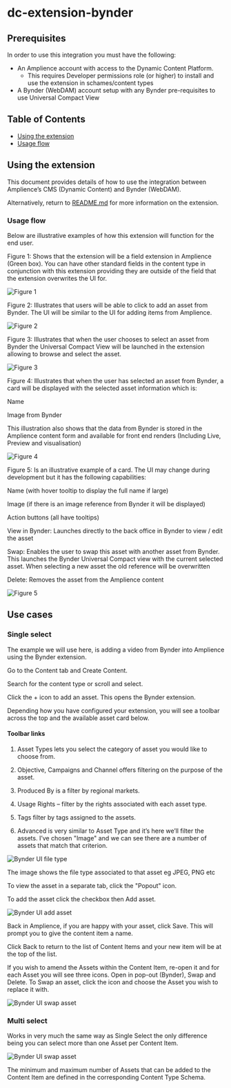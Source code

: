 # dc-extension-bynder

## Prerequisites

In order to use this integration you must have the following:

- An Amplience account with access to the Dynamic Content Platform.
  - This requires Developer permissions role (or higher) to install and use the extension in schames/content types
- A Bynder (WebDAM) account setup with any Bynder pre-requisites to use Universal Compact View

## Table of Contents

- [Using the extension](#using-the-extension)
- [Usage flow](#usage-flow)

## Using the extension

This document provides details of how to use the integration between Amplience’s CMS (Dynamic Content) and Bynder (WebDAM).

Alternatively, return to [README.md](../README.md) for more information on the extension.

### Usage flow

Below are illustrative examples of how this extension will function for the end user.

Figure 1: Shows that the extension will be a field extension in Amplience (Green box). You can have other standard fields in the content type in conjunction with this extension providing they are outside of the field that the extension overwrites the UI for.

![Figure 1](../media/figure1.png)

Figure 2: Illustrates that users will be able to click to add an asset from Bynder. The UI will be similar to the UI for adding items from Amplience.

![Figure 2](../media/figure2.png)

Figure 3: Illustrates that when the user chooses to select an asset from Bynder the Universal Compact View will be launched in the extension allowing to browse and select the asset.

![Figure 3](../media/figure3.png)

Figure 4: Illustrates that when the user has selected an asset from Bynder, a card will be displayed with the selected asset information which is:

Name

Image from Bynder

This illustration also shows that the data from Bynder is stored in the Amplience content form and available for front end renders (Including Live, Preview and visualisation)

![Figure 4](../media/figure4.png)

Figure 5: Is an illustrative example of a card. The UI may change during development but it has the following capabilities:

Name (with hover tooltip to display the full name if large)

Image (if there is an image reference from Bynder it will be displayed)

Action buttons (all have tooltips)

View in Bynder: Launches directly to the back office in Bynder to view / edit the asset

Swap: Enables the user to swap this asset with another asset from Bynder. This launches the Bynder Universal Compact view with the current selected asset. When selecting a new asset the old reference will be overwritten

Delete: Removes the asset from the Amplience content

![Figure 5](../media/figure5.png)

## Use cases

### Single select

The example we will use here, is adding a video from Bynder into Amplience using the Bynder extension.

Go to the Content tab and Create Content.

Search for the content type or scroll and select.

Click the + icon to add an asset. This opens the Bynder extension.

Depending how you have configured your extension, you will see a toolbar across the top and the available asset card below.

#### Toolbar links

1. Asset Types lets you select the category of asset you would like to choose from.

2. Objective, Campaigns and Channel offers filtering on the purpose of the asset.

3. Produced By is a filter by regional markets.

4. Usage Rights – filter by the rights associated with each asset type.

5. Tags filter by tags assigned to the assets.

6. Advanced is very similar to Asset Type and it’s here we’ll filter the assets. I’ve chosen "Image" and we can see there are a number of assets that match that criterion.

![Bynder UI file type](../media/usage-toolbar-type.png)

The image shows the file type associated to that asset eg JPEG, PNG etc

To view the asset in a separate tab, click the "Popout" icon.

To add the asset click the checkbox then Add asset.

![Bynder UI add asset](../media/usage-add-asset.png)

Back in Amplience, if you are happy with your asset, click Save. This will prompt you to give the content item a name.

Click Back to return to the list of Content Items and your new item will be at the top of the list.

If you wish to amend the Assets within the Content Item, re-open it and for each Asset you will see three icons. Open in pop-out (Bynder), Swap and Delete. To Swap an asset, click the icon and choose the Asset you wish to replace it with.

![Bynder UI swap asset](../media/usage-swap-asset.png)

### Multi select

Works in very much the same way as Single Select the only difference being you can select more than one Asset per Content Item.

![Bynder UI swap asset](../media/usage-multi-select.png)

The minimum and maximum number of Assets that can be added to the Content Item are defined in the corresponding Content Type Schema.
